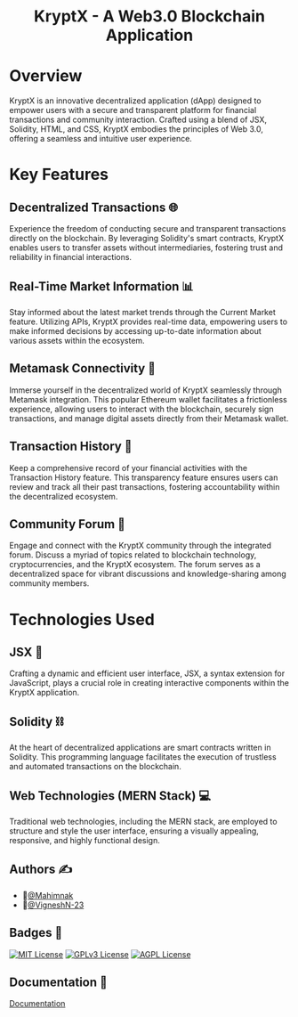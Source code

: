 
<h1 align="center">KryptX - A Web3.0 Blockchain Application</h1>
<h1>Overview</h1>
KryptX is an innovative decentralized application (dApp) designed to empower users with a secure and transparent platform for financial transactions and community interaction. Crafted using a blend of JSX, Solidity, HTML, and CSS, KryptX embodies the principles of Web 3.0, offering a seamless and intuitive user experience.

<h1>Key Features</h1>
<h2>Decentralized Transactions 🌐</h2>
Experience the freedom of conducting secure and transparent transactions directly on the blockchain. By leveraging Solidity's smart contracts, KryptX enables users to transfer assets without intermediaries, fostering trust and reliability in financial interactions.

<h2>Real-Time Market Information 📊</h2>
Stay informed about the latest market trends through the Current Market feature. Utilizing APIs, KryptX provides real-time data, empowering users to make informed decisions by accessing up-to-date information about various assets within the ecosystem.

<h2>Metamask Connectivity 🦊</h2>
Immerse yourself in the decentralized world of KryptX seamlessly through Metamask integration. This popular Ethereum wallet facilitates a frictionless experience, allowing users to interact with the blockchain, securely sign transactions, and manage digital assets directly from their Metamask wallet.

<h2>Transaction History 🔄</h2>
Keep a comprehensive record of your financial activities with the Transaction History feature. This transparency feature ensures users can review and track all their past transactions, fostering accountability within the decentralized ecosystem.

<h2>Community Forum 💬</h2>
Engage and connect with the KryptX community through the integrated forum. Discuss a myriad of topics related to blockchain technology, cryptocurrencies, and the KryptX ecosystem. The forum serves as a decentralized space for vibrant discussions and knowledge-sharing among community members.

<h1>Technologies Used</h1>
<h2>JSX 🚀</h2>
Crafting a dynamic and efficient user interface, JSX, a syntax extension for JavaScript, plays a crucial role in creating interactive components within the KryptX application.

<h2>Solidity ⛓️</h2>
At the heart of decentralized applications are smart contracts written in Solidity. This programming language facilitates the execution of trustless and automated transactions on the blockchain.

<h2>Web Technologies (MERN Stack) 💻</h2>
Traditional web technologies, including the MERN stack, are employed to structure and style the user interface, ensuring a visually appealing, responsive, and highly functional design.


## Authors ✍️

- 👤[@Mahimnak](https://www.github.com/Mahimnak)
- 👤[@VigneshN-23](https://www.github.com/VigneshN-23)

## Badges 📛


[![MIT License](https://img.shields.io/badge/License-MIT-green.svg)](https://choosealicense.com/licenses/mit/)
[![GPLv3 License](https://img.shields.io/badge/License-GPL%20v3-yellow.svg)](https://opensource.org/licenses/)
[![AGPL License](https://img.shields.io/badge/license-AGPL-blue.svg)](http://www.gnu.org/licenses/agpl-3.0)

## Documentation 📁

[Documentation](https://rb.gy/ncz7ym)
